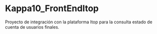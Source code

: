 # Kappa10_FrontEndItop
Proyecto de integración con la plataforma Itop para la consulta estado de cuenta de usuarios finales.
